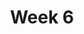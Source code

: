 ---
    title: Week 6
    weekNumber: 6
    days:
      - date: 2022-10-31
        events:
          "**LEC 16**{: .label .label-lecture } [Hypothesis Testing](http://datahub.ucsd.edu/user-redirect/git-sync?repo=https://github.com/dsc-courses/dsc10-2022-fa&subPath=lectures/lec16/lec16.ipynb) [✏️](resources/lectures/lec16/lec16.html)":
            "[CIT 11.2-11.4](https://inferentialthinking.com/chapters/11/2/Multiple_Categories.html)"
                
          "**DIS 6**{: .label .label-disc } [Midterm Solutions and Hypothesis Testing](https://practice.dsc10.com/disc06)":
      - date: 2022-11-1
        events:
          
          "**PROJ**{: .label .label-proj } **[Midterm Project: Spotify Charts](http://datahub.ucsd.edu/user-redirect/git-sync?repo=https://github.com/dsc-courses/dsc10-2022-fa&subPath=midterm_project/midterm_project.ipynb) ([clarifications](https://edstem.org/us/courses/29053/discussion/1992062))**":
      - date: 2022-11-2
        events:
          "**LEC 17**{: .label .label-lecture } [TVD, Permutation Testing](http://datahub.ucsd.edu/user-redirect/git-sync?repo=https://github.com/dsc-courses/dsc10-2022-fa&subPath=lectures/lec17/lec17.ipynb) [✏️](resources/lectures/lec17/lec17.html)":
            "[CIT 12.0-12.1](https://inferentialthinking.com/chapters/12/Comparing_Two_Samples.html)"
                
      - date: 2022-11-4
        events:
          "**LEC 18**{: .label .label-lecture } Causality, Bootstrapping":
            "[CIT 12.2-13.2](https://inferentialthinking.com/chapters/12/2/Causality.html)"
                
      - date: 2022-11-5
        events:
          
          "**Lab 5**{: .label .label-lab } **[Simulation, Sampling, and Hypothesis Testing](http://datahub.ucsd.edu/user-redirect/git-sync?repo=https://github.com/dsc-courses/dsc10-2022-fa&subPath=labs/lab05/lab05.ipynb)**":
---
